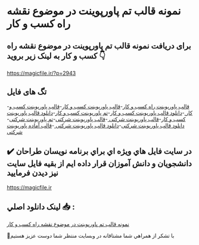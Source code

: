# نمونه قالب تم پاورپوینت در موضوع نقشه راه کسب و کار

## برای دریافت نمونه قالب تم پاورپوینت در موضوع نقشه راه کسب و کار به لینک زیر بروید 👇

https://magicfile.ir/?p=2943

## تگ های فایل

-[قالب پاورپوینت راه کسب و کار](https://magicfile.ir/product/%d9%82%d8%a7%d9%84%d8%a8-%d9%be%d8%a7%d9%88%d8%b1%d9%be%d9%88%db%8c%d9%86%d8%aa-%d8%af%d8%b1-%d9%85%d9%88%d8%b6%d9%88%d8%b9%d9%86%d9%82%d8%b4%d9%87-%d8%b1%d8%a7%d9%87-%da%a9%d8%b3%d8%a8-%d9%88-%da%a9%d8%a7%d8%b1/)-[قالب پاورپوینت کسب و کار](https://magicfile.ir/product/%d9%82%d8%a7%d9%84%d8%a8-%d9%be%d8%a7%d9%88%d8%b1%d9%be%d9%88%db%8c%d9%86%d8%aa-%d8%af%d8%b1-%d9%85%d9%88%d8%b6%d9%88%d8%b9%d9%86%d9%82%d8%b4%d9%87-%d8%b1%d8%a7%d9%87-%da%a9%d8%b3%d8%a8-%d9%88-%da%a9%d8%a7%d8%b1/)-[قالب پاورپوینت کسب و کار ](https://magicfile.ir/product/%d9%82%d8%a7%d9%84%d8%a8-%d9%be%d8%a7%d9%88%d8%b1%d9%be%d9%88%db%8c%d9%86%d8%aa-%d8%af%d8%b1-%d9%85%d9%88%d8%b6%d9%88%d8%b9%d9%86%d9%82%d8%b4%d9%87-%d8%b1%d8%a7%d9%87-%da%a9%d8%b3%d8%a8-%d9%88-%da%a9%d8%a7%d8%b1/)-[دانلود  قالب پاورپوینت کسب و کار](https://magicfile.ir/product/%d9%82%d8%a7%d9%84%d8%a8-%d9%be%d8%a7%d9%88%d8%b1%d9%be%d9%88%db%8c%d9%86%d8%aa-%d8%af%d8%b1-%d9%85%d9%88%d8%b6%d9%88%d8%b9%d9%86%d9%82%d8%b4%d9%87-%d8%b1%d8%a7%d9%87-%da%a9%d8%b3%d8%a8-%d9%88-%da%a9%d8%a7%d8%b1/)-[تم پاورپوینت کسب و کار](https://magicfile.ir/product/%d9%82%d8%a7%d9%84%d8%a8-%d9%be%d8%a7%d9%88%d8%b1%d9%be%d9%88%db%8c%d9%86%d8%aa-%d8%af%d8%b1-%d9%85%d9%88%d8%b6%d9%88%d8%b9%d9%86%d9%82%d8%b4%d9%87-%d8%b1%d8%a7%d9%87-%da%a9%d8%b3%d8%a8-%d9%88-%da%a9%d8%a7%d8%b1/)-[دانلود قالب پاورپوینت کسب و کار](https://magicfile.ir/product/%d9%82%d8%a7%d9%84%d8%a8-%d9%be%d8%a7%d9%88%d8%b1%d9%be%d9%88%db%8c%d9%86%d8%aa-%d8%af%d8%b1-%d9%85%d9%88%d8%b6%d9%88%d8%b9%d9%86%d9%82%d8%b4%d9%87-%d8%b1%d8%a7%d9%87-%da%a9%d8%b3%d8%a8-%d9%88-%da%a9%d8%a7%d8%b1/)-[قالب پاورپوینت شرکتی ](https://magicfile.ir/product/%d9%82%d8%a7%d9%84%d8%a8-%d9%be%d8%a7%d9%88%d8%b1%d9%be%d9%88%db%8c%d9%86%d8%aa-%d8%af%d8%b1-%d9%85%d9%88%d8%b6%d9%88%d8%b9%d9%86%d9%82%d8%b4%d9%87-%d8%b1%d8%a7%d9%87-%da%a9%d8%b3%d8%a8-%d9%88-%da%a9%d8%a7%d8%b1/)-[قالب پاورپوینت شرکتی](https://magicfile.ir/product/%d9%82%d8%a7%d9%84%d8%a8-%d9%be%d8%a7%d9%88%d8%b1%d9%be%d9%88%db%8c%d9%86%d8%aa-%d8%af%d8%b1-%d9%85%d9%88%d8%b6%d9%88%d8%b9%d9%86%d9%82%d8%b4%d9%87-%d8%b1%d8%a7%d9%87-%da%a9%d8%b3%d8%a8-%d9%88-%da%a9%d8%a7%d8%b1/)-[تم پاورپوینت شرکتی](https://magicfile.ir/product/%d9%82%d8%a7%d9%84%d8%a8-%d9%be%d8%a7%d9%88%d8%b1%d9%be%d9%88%db%8c%d9%86%d8%aa-%d8%af%d8%b1-%d9%85%d9%88%d8%b6%d9%88%d8%b9%d9%86%d9%82%d8%b4%d9%87-%d8%b1%d8%a7%d9%87-%da%a9%d8%b3%d8%a8-%d9%88-%da%a9%d8%a7%d8%b1/)-[دانلود قالب پاورپوینت شرکتی](https://magicfile.ir/product/%d9%82%d8%a7%d9%84%d8%a8-%d9%be%d8%a7%d9%88%d8%b1%d9%be%d9%88%db%8c%d9%86%d8%aa-%d8%af%d8%b1-%d9%85%d9%88%d8%b6%d9%88%d8%b9%d9%86%d9%82%d8%b4%d9%87-%d8%b1%d8%a7%d9%87-%da%a9%d8%b3%d8%a8-%d9%88-%da%a9%d8%a7%d8%b1/)-[دانلود قالب پاورپوینت شرکتی ](https://magicfile.ir/product/%d9%82%d8%a7%d9%84%d8%a8-%d9%be%d8%a7%d9%88%d8%b1%d9%be%d9%88%db%8c%d9%86%d8%aa-%d8%af%d8%b1-%d9%85%d9%88%d8%b6%d9%88%d8%b9%d9%86%d9%82%d8%b4%d9%87-%d8%b1%d8%a7%d9%87-%da%a9%d8%b3%d8%a8-%d9%88-%da%a9%d8%a7%d8%b1/)-[قالب آماده پاورپوینت شرکتی](https://magicfile.ir/product/%d9%82%d8%a7%d9%84%d8%a8-%d9%be%d8%a7%d9%88%d8%b1%d9%be%d9%88%db%8c%d9%86%d8%aa-%d8%af%d8%b1-%d9%85%d9%88%d8%b6%d9%88%d8%b9%d9%86%d9%82%d8%b4%d9%87-%d8%b1%d8%a7%d9%87-%da%a9%d8%b3%d8%a8-%d9%88-%da%a9%d8%a7%d8%b1/)

## ✔️ در سايت فايل هاي ويژه اي براي برنامه نويسان طراحان دانشجويان و دانش آموزان قرار داده ايم از بقيه فايل سايت نيز ديدن فرماييد

https://magicfile.ir


## لينک دانلود اصلي 📥 :

[نمونه قالب تم پاورپوینت در موضوع نقشه راه کسب و کار](https://magicfile.ir/product/%d9%82%d8%a7%d9%84%d8%a8-%d9%be%d8%a7%d9%88%d8%b1%d9%be%d9%88%db%8c%d9%86%d8%aa-%d8%af%d8%b1-%d9%85%d9%88%d8%b6%d9%88%d8%b9%d9%86%d9%82%d8%b4%d9%87-%d8%b1%d8%a7%d9%87-%da%a9%d8%b3%d8%a8-%d9%88-%da%a9%d8%a7%d8%b1/) 


🙏با تشکر از همراهي شما مشتاقانه در وبسایت منتظر شما دوست عزیز هستیم

